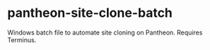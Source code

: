 # pantheon-site-clone-batch
Windows batch file to automate site cloning on Pantheon.  Requires Terminus.
